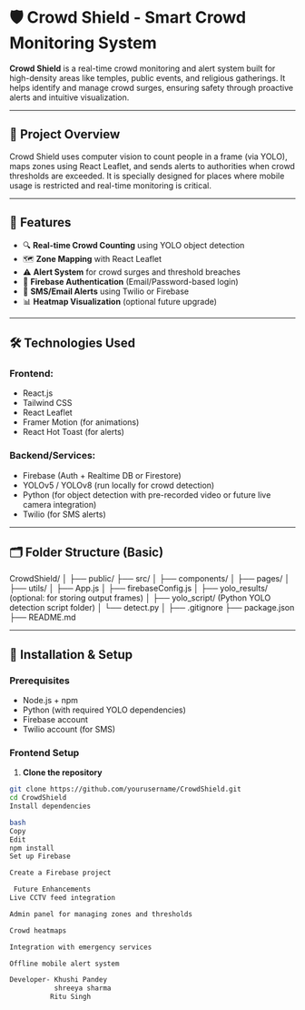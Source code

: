 # 🛡️ Crowd Shield - Smart Crowd Monitoring System

**Crowd Shield** is a real-time crowd monitoring and alert system built for high-density areas like temples, public events, and religious gatherings. It helps identify and manage crowd surges, ensuring safety through proactive alerts and intuitive visualization.

---

## 📸 Project Overview

Crowd Shield uses computer vision to count people in a frame (via YOLO), maps zones using React Leaflet, and sends alerts to authorities when crowd thresholds are exceeded. It is specially designed for places where mobile usage is restricted and real-time monitoring is critical.

---

## 🚀 Features

- 🔍 **Real-time Crowd Counting** using YOLO object detection
- 🗺️ **Zone Mapping** with React Leaflet
- ⚠️ **Alert System** for crowd surges and threshold breaches
- 🔐 **Firebase Authentication** (Email/Password-based login)
- 🔔 **SMS/Email Alerts** using Twilio or Firebase
- 📊 **Heatmap Visualization** (optional future upgrade)

---

## 🛠️ Technologies Used

### Frontend:
- React.js
- Tailwind CSS
- React Leaflet
- Framer Motion (for animations)
- React Hot Toast (for alerts)

### Backend/Services:
- Firebase (Auth + Realtime DB or Firestore)
- YOLOv5 / YOLOv8 (run locally for crowd detection)
- Python (for object detection with pre-recorded video or future live camera integration)
- Twilio (for SMS alerts)

---

## 🗂️ Folder Structure (Basic)

CrowdShield/
│
├── public/
├── src/
│ ├── components/
│ ├── pages/
│ ├── utils/
│ ├── App.js
│ ├── firebaseConfig.js
│ ├── yolo_results/ (optional: for storing output frames)
│
├── yolo_script/ (Python YOLO detection script folder)
│ └── detect.py
│
├── .gitignore
├── package.json
├── README.md

---

## 🔧 Installation & Setup

### Prerequisites

- Node.js + npm
- Python (with required YOLO dependencies)
- Firebase account
- Twilio account (for SMS)

### Frontend Setup

1. **Clone the repository**

```bash
git clone https://github.com/yourusername/CrowdShield.git
cd CrowdShield
Install dependencies

bash
Copy
Edit
npm install
Set up Firebase

Create a Firebase project

 Future Enhancements
Live CCTV feed integration

Admin panel for managing zones and thresholds

Crowd heatmaps

Integration with emergency services

Offline mobile alert system

Developer- Khushi Pandey
           shreeya sharma
          Ritu Singh
